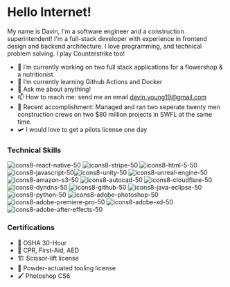 # Hello Internet!
My name is Davin, I'm a software engineer and a construction superintendent! I'm a full-stack developer with experience in frontend design and backend architecture. I love programming, and technical problem solving. I play Counterstrike too!

- 💐 I’m currently working on two full stack applications for a flowershop & a nutritionist.
- 🧠 I’m currently learning Github Actions and Docker
- 💬 Ask me about anything!
- 📫 How to reach me: send me an email davin.young19@gmail.com
- 👷 Recent accomplishment: Managed and ran two seperate twenty men construction crews on two $80 million projects in SWFL at the same time.
- 🛩️ I would love to get a pilots license one day

### Technical Skills
![icons8-react-native-50](https://user-images.githubusercontent.com/52686922/110226356-7d88c980-7ebc-11eb-8750-d31499da10de.png)
![icons8-stripe-50](https://user-images.githubusercontent.com/52686922/110226357-7e216000-7ebc-11eb-81f7-9123da1c4a60.png)
![icons8-html-5-50](https://user-images.githubusercontent.com/52686922/110226358-7e216000-7ebc-11eb-8a18-04828f2c4727.png)
![icons8-javascript-50](https://user-images.githubusercontent.com/52686922/110226359-7e216000-7ebc-11eb-8813-0b22fcb1162a.png)![icons8-unity-50](https://user-images.githubusercontent.com/52686922/110226366-93968a00-7ebc-11eb-8b88-5d18c9c2c456.png)
![icons8-unreal-engine-50](https://user-images.githubusercontent.com/52686922/110226367-93968a00-7ebc-11eb-9ab1-79a61fa7f579.png)
![icons8-amazon-s3-50](https://user-images.githubusercontent.com/52686922/110226368-93968a00-7ebc-11eb-9240-8bb0ddb9828a.png)
![icons8-autocad-50](https://user-images.githubusercontent.com/52686922/110226369-93968a00-7ebc-11eb-94bb-8444b8af8e9c.png)
![icons8-cloudflare-50](https://user-images.githubusercontent.com/52686922/110226370-942f2080-7ebc-11eb-9bb0-8910cfbaa797.png)
![icons8-dyndns-50](https://user-images.githubusercontent.com/52686922/110226371-942f2080-7ebc-11eb-9941-c3c7f5a5b9d7.png)
![icons8-github-50](https://user-images.githubusercontent.com/52686922/110226372-942f2080-7ebc-11eb-9dea-f4884b7f5295.png)
![icons8-java-eclipse-50](https://user-images.githubusercontent.com/52686922/110226373-942f2080-7ebc-11eb-825a-680df847f183.png)
![icons8-python-50](https://user-images.githubusercontent.com/52686922/110226374-942f2080-7ebc-11eb-828d-95ce5a2138e1.png)
![icons8-adobe-photoshop-50](https://user-images.githubusercontent.com/52686922/110226348-6b0e9000-7ebc-11eb-98bd-296042d4f355.png)
![icons8-adobe-premiere-pro-50](https://user-images.githubusercontent.com/52686922/110226349-6b0e9000-7ebc-11eb-9d28-a9202aff64db.png)
![icons8-adobe-xd-50](https://user-images.githubusercontent.com/52686922/110226350-6ba72680-7ebc-11eb-9236-8e55a7405995.png)
![icons8-adobe-after-effects-50](https://user-images.githubusercontent.com/52686922/110226351-6c3fbd00-7ebc-11eb-8a96-8543ef75ba72.png)

### Certifications
- 🧰 OSHA 30-Hour
- 💖 CPR, First-Aid, AED
- 🏗️ Scissor-lift license
- 🔫 Powder-actuated tooling license
- 🖌️ Photoshop CS6
